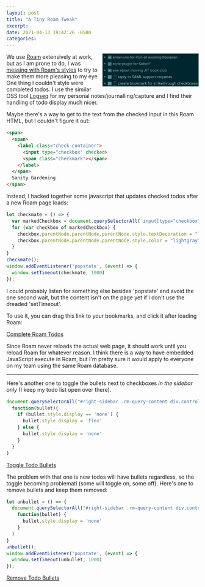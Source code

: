 ```yaml
---
layout: post
title: "A Tiny Roam Tweak"
excerpt: 
date: 2021-04-13 19:42:26 -0500
categories: 
---
```


<img src="/assets/2021/04/logseq.png" style="float:right; display:inline; width: 50%; margin-left: 7px;">We use [Roam](https://roamresearch.com/) extensively at work, but as I am prone to do, I was [messing with Roam's styles](https://gist.github.com/dealingwith/2619cd51dcd01e062701ae41c73fa5d7) to try to make them more pleasing to my eye. One thing I couldn't style were completed todos. I use the similar OSS tool [Logseq](https://github.com/logseq/logseq) for my personal notes/journalling/capture and I find their handling of todo display much nicer.

Maybe there's a way to get to the text from the checked input in this Roam HTML, but I couldn't figure it out:

```html
<span>
  <span>
    <label class="check-container">
      <input type="checkbox" checked>
      <span class="checkmark"></span>
    </label>
  </span>
  Sanity Gardening
</span>
```

Instead, I hacked together some javascript that updates checked todos after a new Roam page loads:

```javascript
let checkmate = () => {
  var markedCheckbox = document.querySelectorAll('input[type="checkbox"]:checked');
  for (var checkbox of markedCheckbox) {
    checkbox.parentNode.parentNode.parentNode.style.textDecoration = "line-through";
    checkbox.parentNode.parentNode.parentNode.style.color = "lightgray";
  }
}
checkmate();
window.addEventListener('popstate', (event) => {
  window.setTimeout(checkmate, 1000)
});
```

I could probably listen for something else besides 'popstate' and avoid the one second wait, but the content isn't on the page yet if I don't use the dreaded 'setTimeout'.

To use it, you can drag this link to your bookmarks, and click it after loading Roam:

<a href="javascript:(function()%7Blet%20checkmate%20%3D%20()%20%3D%3E%20%7B%0A%20%20var%20markedCheckbox%20%3D%20document.querySelectorAll('input%5Btype%3D%22checkbox%22%5D%3Achecked')%3B%0A%20%20for%20(var%20checkbox%20of%20markedCheckbox)%20%7B%0A%20%20%20%20checkbox.parentNode.parentNode.parentNode.style.textDecoration%20%3D%20%22line-through%22%3B%0A%20%20%20%20checkbox.parentNode.parentNode.parentNode.style.color%20%3D%20%22lightgray%22%3B%0A%20%20%7D%0A%7D%0Acheckmate()%3B%0Awindow.addEventListener('popstate'%2C%20(event)%20%3D%3E%20%7B%0A%20%20window.setTimeout(checkmate%2C%201000)%0A%7D)%3B%7D)()%3B">Complete Roam Todos</a>

Since Roam never reloads the actual web page, it should work until you reload Roam for whatever reason. I think there is a way to have embedded JavaScript execute in Roam, but I'm pretty sure it would apply to everyone on my team using the same Roam database.

---

Here's another one to toggle the bullets next to checkboxes _in the sidebar only_ (I keep my todo list open over there).

```javascript
document.querySelectorAll("#right-sidebar .rm-query-content div.controls.rm-block__controls").forEach(
  function(bullet){
    if (bullet.style.display == 'none') {
      bullet.style.display = 'flex'
    } else {
      bullet.style.display = 'none'
    }
  }
)
```

<a href="javascript:(function()%7Bdocument.querySelectorAll(%22%23right-sidebar%20.rm-query-content%20div.controls.rm-block__controls%22).forEach(%0A%20%20function(bullet)%7B%0A%20%20%20%20if%20(bullet.style.display%20%3D%3D%20'none')%20%7B%0A%20%20%20%20%20%20bullet.style.display%20%3D%20'flex'%0A%20%20%20%20%7D%20else%20%7B%0A%20%20%20%20%20%20bullet.style.display%20%3D%20'none'%0A%20%20%20%20%7D%0A%20%20%7D%0A)%7D)()">Toggle Todo Bullets</a>

The problem with that one is new todos will have bullets regardless, so the toggle becoming problemati (some will toggle on, some off). Here's one to remove bullets and keep them removed:

```javascript
let unbullet = () => {
  document.querySelectorAll("#right-sidebar .rm-query-content div.controls.rm-block__controls").forEach(
    function(bullet) {
      bullet.style.display = 'none'
    }
  )
}
unbullet();
window.addEventListener('popstate', (event) => {
  window.setTimeout(unbullet, 1000)
});
```

<a href="javascript:(function()%7Blet%20unbullet%20%3D%20()%20%3D%3E%20%7B%0A%20%20document.querySelectorAll(%22%23right-sidebar%20.rm-query-content%20div.controls.rm-block__controls%22).forEach(%0A%20%20%20%20function(bullet)%20%7B%0A%20%20%20%20%20%20bullet.style.display%20%3D%20'none'%0A%20%20%20%20%7D%0A%20%20)%0A%7D%0Aunbullet()%3B%0Awindow.addEventListener('popstate'%2C%20(event)%20%3D%3E%20%7B%0A%20%20window.setTimeout(unbullet%2C%201000)%0A%7D)%3B%7D)()%3B">Remove Todo Bullets</a>
